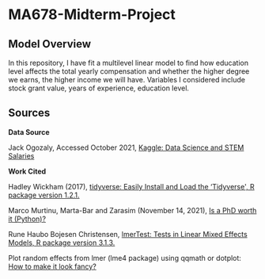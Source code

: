 # MA678-Midterm-Project

## Model Overview
In this repository, I have fit a multilevel linear model to find how education level affects the total yearly compensation and whether the higher degree we earns, the higher income we will have. Variables I considered include stock grant value, years of experience, education level.

## Sources
**Data Source**

Jack Ogozaly, Accessed October 2021, [Kaggle: Data Science and STEM Salaries](https://www.kaggle.com/jackogozaly/data-science-and-stem-salaries)

**Work Cited**

Hadley Wickham (2017), [tidyverse: Easily Install and Load the ‘Tidyverse', R package version 1.2.1.](https://CRAN.R-project.org/package=tidyverse)

Marco Murtinu, Marta-Bar and Zarasim (November 14, 2021), [Is a PhD worth it (Python)?](https://www.kaggle.com/marcomurtinu/is-a-phd-worth-it)

Rune Haubo Bojesen Christensen, [lmerTest: Tests in Linear Mixed Effects Models, R package version 3.1.3.](https://CRAN.R-project.org/package=lmerTest)

Plot random effects from lmer (lme4 package) using qqmath or dotplot: [How to make it look fancy?](https://stackoverflow.com/questions/13847936/plot-random-effects-from-lmer-lme4-package-using-qqmath-or-dotplot-how-to-mak)
 

